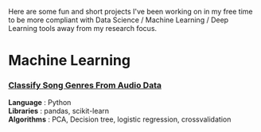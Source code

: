 Here are some fun and short projects I've been working on in my free time to be more compliant with Data Science / Machine Learning / Deep Learning tools away from my research focus.

# Machine Learning
### [Classify Song Genres From Audio Data](https://github.com/LisaRivalin/Portfolio/blob/master/Machine%20Learning%20Projects/Classify%20Song%20Genres%20from%20Audio%20Data/notebook.ipynb)
**Language** : Python  
**Libraries** : pandas, scikit-learn  
**Algorithms** : PCA, Decision tree, logistic regression, crossvalidation

